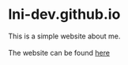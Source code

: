 # lni-dev.github.io
This is a simple website about me.<br><br>
The website can be found [here](https://lni-dev.github.io/)
